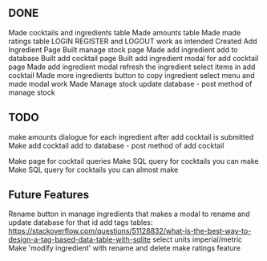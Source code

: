 ## DONE

Made cocktails and ingredients table
Made amounts table
Made made ratings table
LOGIN REGISTER and LOGOUT work as intended
Created Add Ingredient Page
Built manage stock page
Made add ingredient add to database
Built add cocktail page
Built add ingredient modal for add cocktail page
Made add ingredient modal refresh the ingredient select items in add cocktail
Made more ingredients button to copy ingredient select menu and made modal work
Made Manage stock update database - post method of manage stock



## TODO



make amounts dialogue for each ingredient after add cocktail is submitted
Make add cocktail add to database - post method of add cocktail


Make page for cocktail queries
Make SQL query for cocktails you can make
Make SQL query for cocktails you can almost make



## Future Features

Rename button in manage ingredients that makes a modal to rename and update database for that id
add tags tables: https://stackoverflow.com/questions/51128832/what-is-the-best-way-to-design-a-tag-based-data-table-with-sqlite
select units imperial/metric
Make 'modify ingredient' with rename and delete
make ratings feature